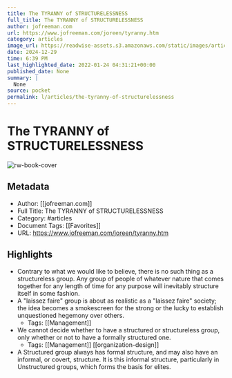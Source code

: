 ```yaml
---
title: The TYRANNY of STRUCTURELESSNESS
full_title: The TYRANNY of STRUCTURELESSNESS
author: jofreeman.com
url: https://www.jofreeman.com/joreen/tyranny.htm
category: articles
image_url: https://readwise-assets.s3.amazonaws.com/static/images/article1.be68295a7e40.png
date: 2024-12-29
time: 6:39 PM
last_highlighted_date: 2022-01-24 04:31:21+00:00
published_date: None
summary: |
  None
source: pocket
permalink: l/articles/the-tyranny-of-structurelessness
---
```

# The TYRANNY of STRUCTURELESSNESS

![rw-book-cover](https://readwise-assets.s3.amazonaws.com/static/images/article1.be68295a7e40.png)

## Metadata
- Author: [[jofreeman.com]]
- Full Title: The TYRANNY of STRUCTURELESSNESS
- Category: #articles
- Document Tags: [[Favorites]] 
- URL: https://www.jofreeman.com/joreen/tyranny.htm

## Highlights
- Contrary to what we would like to believe, there is no such thing as a structureless group. Any group of people of whatever nature that comes together for any length of time for any purpose will inevitably structure itself in some fashion.
- A "laissez faire" group is about as realistic as a "laissez faire" society; the idea becomes a smokescreen for the strong or the lucky to establish unquestioned hegemony over others.
    - Tags: [[Management]] 
- We cannot decide whether to have a structured or structureless group, only whether or not to have a formally structured one.
    - Tags: [[Management]] [[organization-design]] 
- A Structured group always has formal structure, and may also have an informal, or covert, structure. It is this informal structure, particularly in Unstructured groups, which forms the basis for elites.


